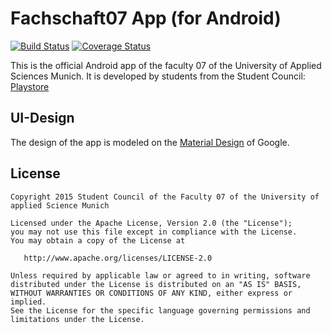 # Fachschaft07 App (for Android)

[![Build Status](https://travis-ci.org/Fachschaft07/fs-android-app.svg?branch=master)](https://travis-ci.org/Fachschaft07/fs-android-app)
[![Coverage Status](https://coveralls.io/repos/Fachschaft07/fs-app/badge.svg?branch=master&service=github)](https://coveralls.io/github/Fachschaft07/fs-app?branch=master)

This is the official Android app of the faculty 07 of the University of Applied Sciences Munich. It is developed by students from the Student Council: [Playstore](https://play.google.com/store/apps/details?id=com.fk07)

## UI-Design
The design of the app is modeled on the [Material Design](https://www.google.com/design/spec/material-design/introduction.html) of Google.

## License

    Copyright 2015 Student Council of the Faculty 07 of the University of applied Science Munich

    Licensed under the Apache License, Version 2.0 (the "License");
    you may not use this file except in compliance with the License.
    You may obtain a copy of the License at

       http://www.apache.org/licenses/LICENSE-2.0

    Unless required by applicable law or agreed to in writing, software
    distributed under the License is distributed on an "AS IS" BASIS,
    WITHOUT WARRANTIES OR CONDITIONS OF ANY KIND, either express or implied.
    See the License for the specific language governing permissions and
    limitations under the License.
